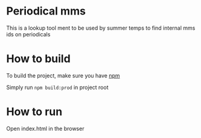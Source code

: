 # Periodical mms
This is a lookup tool ment to be used by summer temps to find internal mms ids on periodicals

# How to build
To build the project, make sure you have [npm](https://www.npmjs.com/get-npm)


Simply run ```npm build:prod``` in project root

# How to run
Open index.html in the browser

